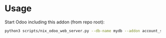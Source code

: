 # Usage

Start Odoo including this addon (from repo root):

```bash
python3 scripts/nix_odoo_web_server.py --db-name mydb --addon account_statement_import_online_qonto
```
